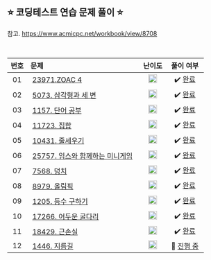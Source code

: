 ## ⭐️ 코딩테스트 연습 문제 풀이 ⭐️ 

참고. https://www.acmicpc.net/workbook/view/8708

<br>

| **번호** | **문제** | **난이도** | **풀이 여부** |
|:--------:|:--------|:----------:|:-----------:|
| 01 | &nbsp;[23971.ZOAC 4](https://www.acmicpc.net/problem/23971)&nbsp;&nbsp; | &nbsp;&nbsp;<img src="https://github.com/yuuforest/Baekjoon/assets/97596022/316bdbba-42d4-4add-8964-28cd3b14c884" width="20"/>&nbsp;&nbsp; | &nbsp;✔️ [완료](https://github.com/yuuforest/Baekjoon/blob/main/python/%EC%BD%94%ED%85%8C%EC%97%B0%EC%8A%B5/Prob23971.py)&nbsp; |
| 02 | &nbsp;[5073. 삼각형과 세 변](https://www.acmicpc.net/problem/5073)&nbsp;&nbsp; | &nbsp;&nbsp;<img src="https://github.com/yuuforest/Baekjoon/assets/97596022/316bdbba-42d4-4add-8964-28cd3b14c884" width="20"/>&nbsp;&nbsp; | &nbsp;✔️ [완료](https://github.com/yuuforest/Baekjoon/blob/main/python/%EC%BD%94%ED%85%8C%EC%97%B0%EC%8A%B5/Prob5073.py)&nbsp; |
| 03 | &nbsp;[1157. 단어 공부](https://www.acmicpc.net/problem/1157)&nbsp;&nbsp; | &nbsp;&nbsp;<img src="https://github.com/yuuforest/Baekjoon/assets/97596022/e8f40ec7-0181-4093-9d28-a265de6babd3" width="20"/>&nbsp;&nbsp; | &nbsp;✔️ [완료](https://github.com/yuuforest/Baekjoon/blob/main/python/%EC%BD%94%ED%85%8C%EC%97%B0%EC%8A%B5/Prob1157.py)&nbsp; |
| 04 | &nbsp;[11723. 집합](https://www.acmicpc.net/problem/11723)&nbsp;&nbsp; | &nbsp;&nbsp;<img src="https://github.com/yuuforest/Baekjoon/assets/97596022/16c246cd-0ac7-4c70-8e59-ae53094efefd" width="20"/>&nbsp;&nbsp; | &nbsp;✔️ [완료](https://github.com/yuuforest/Baekjoon/blob/main/python/%EC%BD%94%ED%85%8C%EC%97%B0%EC%8A%B5/Prob11723.py)&nbsp; |
| 05 | &nbsp;[10431. 줄세우기](https://www.acmicpc.net/problem/10431)&nbsp;&nbsp; | &nbsp;&nbsp;<img src="https://github.com/yuuforest/Baekjoon/assets/97596022/16c246cd-0ac7-4c70-8e59-ae53094efefd" width="20"/>&nbsp;&nbsp; | &nbsp;✔️ [완료](https://github.com/yuuforest/Baekjoon/blob/main/python/%EC%BD%94%ED%85%8C%EC%97%B0%EC%8A%B5/Prob10431.py)&nbsp; |
| 06 | &nbsp;[25757. 임스와 함께하는 미니게임](https://www.acmicpc.net/problem/25757)&nbsp;&nbsp; | &nbsp;&nbsp;<img src="https://github.com/yuuforest/Baekjoon/assets/97596022/16c246cd-0ac7-4c70-8e59-ae53094efefd" width="20"/>&nbsp;&nbsp; | &nbsp;✔️ [완료](https://github.com/yuuforest/Baekjoon/blob/main/python/%EC%BD%94%ED%85%8C%EC%97%B0%EC%8A%B5/Prob25757.py)&nbsp; |
| 07 | &nbsp;[7568. 덩치](https://www.acmicpc.net/problem/7568)&nbsp;&nbsp; | &nbsp;&nbsp;<img src="https://github.com/yuuforest/Baekjoon/assets/97596022/16c246cd-0ac7-4c70-8e59-ae53094efefd" width="20"/>&nbsp;&nbsp; | &nbsp;✔️ [완료](https://github.com/yuuforest/Baekjoon/blob/main/python/%EC%BD%94%ED%85%8C%EC%97%B0%EC%8A%B5/Prob7568.py)&nbsp; |
| 08 | &nbsp;[8979. 올림픽](https://www.acmicpc.net/problem/8979)&nbsp;&nbsp; | &nbsp;&nbsp;<img src="https://github.com/yuuforest/Baekjoon/assets/97596022/16c246cd-0ac7-4c70-8e59-ae53094efefd" width="20"/>&nbsp;&nbsp; | &nbsp;✔️ [완료](https://github.com/yuuforest/Baekjoon/blob/main/python/%EC%BD%94%ED%85%8C%EC%97%B0%EC%8A%B5/Prob8979.py)&nbsp; |
| 09 | &nbsp;[1205. 등수 구하기](https://www.acmicpc.net/problem/1205)&nbsp;&nbsp; | &nbsp;&nbsp;<img src="https://github.com/yuuforest/Baekjoon/assets/97596022/3c7e9f4b-e603-404f-b612-258d66475421" width="20"/>&nbsp;&nbsp; | &nbsp;✔️ [완료](https://github.com/yuuforest/Baekjoon/blob/main/python/%EC%BD%94%ED%85%8C%EC%97%B0%EC%8A%B5/Prob1205.py)&nbsp; |
| 10 | &nbsp;[17266. 어두운 굴다리](https://www.acmicpc.net/problem/17266)&nbsp;&nbsp; | &nbsp;&nbsp;<img src="https://github.com/yuuforest/Baekjoon/assets/97596022/3c7e9f4b-e603-404f-b612-258d66475421" width="20"/>&nbsp;&nbsp; | &nbsp;✔️ [완료](https://github.com/yuuforest/Baekjoon/blob/main/python/%EC%BD%94%ED%85%8C%EC%97%B0%EC%8A%B5/Prob17266.py)&nbsp; |
| 11 | &nbsp;[18429. 근손실](https://www.acmicpc.net/problem/18429)&nbsp;&nbsp; | &nbsp;&nbsp;<img src="https://github.com/yuuforest/Baekjoon/assets/97596022/07accbcc-b7bc-4a50-a82e-37f90db6a48f" width="20"/>&nbsp;&nbsp; | &nbsp;✔️ [완료](https://github.com/yuuforest/Baekjoon/blob/main/python/%EC%BD%94%ED%85%8C%EC%97%B0%EC%8A%B5/Prob18429.py)&nbsp; |
| 12 | &nbsp;[1446. 지름길](https://www.acmicpc.net/problem/1446)&nbsp;&nbsp; | &nbsp;&nbsp;<img src="https://github.com/yuuforest/Baekjoon/assets/97596022/b865c934-26be-488e-aec2-cfaf969e1632" width="20"/>&nbsp;&nbsp; | &nbsp;💬 [진행 중](https://github.com/yuuforest/Baekjoon/blob/main/python/%EC%BD%94%ED%85%8C%EC%97%B0%EC%8A%B5/Prob1446.py)&nbsp; |